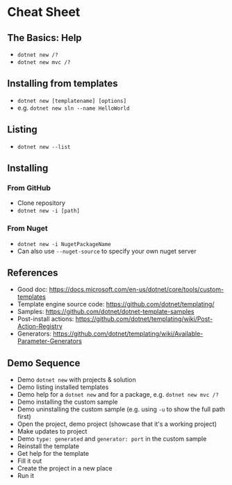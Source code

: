 # Cheat Sheet

## The Basics: Help

* `dotnet new /?`
* `dotnet new mvc /?`

## Installing from templates

* `dotnet new [templatename] [options]`
* e.g. `dotnet new sln --name HelloWorld`

## Listing

* `dotnet new --list`

## Installing

### From GitHub

* Clone repository
* `dotnet new -i [path]`

### From Nuget

* `dotnet new -i NugetPackageName`
* Can also use `--nuget-source` to specify your own nuget server

## References

* Good doc: https://docs.microsoft.com/en-us/dotnet/core/tools/custom-templates
* Template engine source code: https://github.com/dotnet/templating/
* Samples: https://github.com/dotnet/dotnet-template-samples
* Post-install actions: https://github.com/dotnet/templating/wiki/Post-Action-Registry
* Generators: https://github.com/dotnet/templating/wiki/Available-Parameter-Generators


## Demo Sequence

* Demo `dotnet new` with projects & solution
* Demo listing installed templates
* Demo help for a `dotnet new` and for a package, e.g. `dotnet new mvc /?`
* Demo installing the custom sample
* Demo uninstalling the custom sample (e.g. using `-u` to show the full path first)
* Open the project, demo project (showcase that it's a working project)
* Make updates to project
* Demo `type: generated` and `generator: port` in the custom sample
* Reinstall the template
* Get help for the template
* Fill it out
* Create the project in a new place
* Run it
